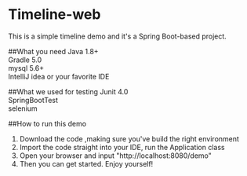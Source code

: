# Timeline-web

This is a simple timeline demo and it's a Spring Boot-based project.

##What you need
Java 1.8+<br>
Gradle 5.0<br>
mysql 5.6+<br> 
IntelliJ idea or your favorite IDE

##What we used for testing
Junit 4.0<br>
SpringBootTest<br>
selenium

##How to run this demo 
1. Download the code ,making sure you've build the right environment<br>
2. Import the code straight into your IDE, run the Application class<br>
3. Open your browser and input "http://localhost:8080/demo"<br>
4. Then you can get started. Enjoy yourself!